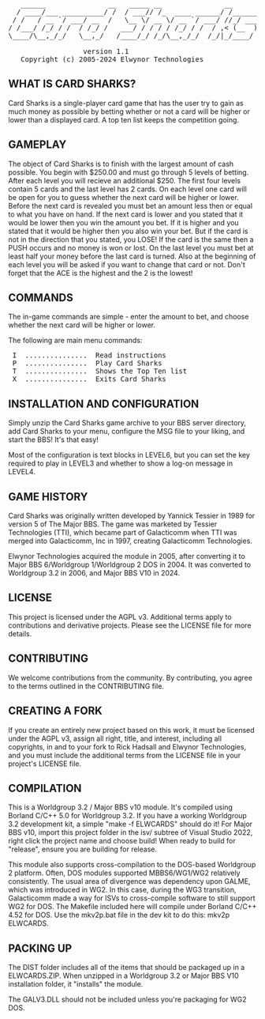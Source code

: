 <pre>
   ______               __   _____ __               __
  / ____/___ __________/ /  / ___// /_  ____ ______/ /_______
 / /   / __ `/ ___/ __  /   \__ \/ __ \/ __ `/ ___/ //_/ ___/
/ /___/ /_/ / /  / /_/ /   ___/ / / / / /_/ / /  / ,< (__  )
\____/\__,_/_/   \__,_/   /____/_/ /_/\__,_/_/  /_/|_/____/
                                        
                  version 1.1
   Copyright (c) 2005-2024 Elwynor Technologies
</pre>

## WHAT IS CARD SHARKS?

 Card Sharks is a single-player card game that has the user try to
 gain as much money as possible by betting whether or not a card
 will be higher or lower than a displayed card.  A top ten
 list keeps the competition going.
 
## GAMEPLAY
 
 The object of Card Sharks is to finish with the largest amount of cash
 possible.  You begin with $250.00 and must go through 5 levels of betting.
 After each level you will recieve an additional $250.  The first four levels
 contain 5 cards and the last level has 2 cards.  On each level one card will
 be open for you to guess whether the next card will be higher or lower. Before
 the next card is revealed you must bet an amount less then or equal to what
 you have on hand.  If the next card is lower and you stated that it would be
 lower then you win the amount you bet.  If it is higher and you stated that
 it would be higher then you also win your bet.  But if the card is not in
 the direction that you stated, you LOSE!  If the card is the same then a PUSH
 occurs and no money is won or lost.  On the last level you must bet at least
 half your money before the last card is turned.  Also at the beginning of
 each level you will be asked if you want to change that card or not.  Don't
 forget that the ACE is the highest and the 2 is the lowest! 
 
## COMMANDS
 
 The in-game commands are simple - enter the amount to bet, and choose whether
 the next card will be higher or lower.  
 
 The following are main menu commands:
<pre>
 I  ...............  Read instructions
 P  ...............  Play Card Sharks
 T  ...............  Shows the Top Ten list
 X  ...............  Exits Card Sharks
</pre> 
 
## INSTALLATION AND CONFIGURATION
 
 Simply unzip the Card Sharks game archive to your BBS server directory,
 add Card Sharks to your menu, configure the MSG file to your liking, and start
 the BBS!  It's that easy! 
 
 Most of the configuration is text blocks in LEVEL6, but you can set the key 
 required to play in LEVEL3 and whether to show a log-on message in LEVEL4. 

## GAME HISTORY
 
 Card Sharks was originally written developed by Yannick Tessier in 1989 for 
 version 5 of The Major BBS.  The game was marketed by Tessier Technologies 
 (TTI), which became part of Galacticomm when TTI was merged into 
 Galacticomm, Inc in 1997, creating Galacticomm Technologies.
  
 Elwynor Technologies acquired the module in 2005, after converting it to 
 Major BBS 6/Worldgroup 1/Worldgroup 2 DOS in 2004. It was converted to 
 Worldgroup 3.2 in 2006, and Major BBS V10 in 2024. 
 
## LICENSE

 This project is licensed under the AGPL v3. Additional terms apply to 
 contributions and derivative projects. Please see the LICENSE file for 
 more details.

## CONTRIBUTING

 We welcome contributions from the community. By contributing, you agree to the
 terms outlined in the CONTRIBUTING file.

## CREATING A FORK

 If you create an entirely new project based on this work, it must be licensed 
 under the AGPL v3, assign all right, title, and interest, including all 
 copyrights, in and to your fork to Rick Hadsall and Elwynor Technologies, and 
 you must include the additional terms from the LICENSE file in your project's 
 LICENSE file.

## COMPILATION

 This is a Worldgroup 3.2 / Major BBS v10 module. It's compiled using Borland
 C/C++ 5.0 for Worldgroup 3.2. If you have a working Worldgroup 3.2 development
 kit, a simple "make -f ELWCARDS" should do it! For Major BBS v10, import this
 project folder in the isv/ subtree of Visual Studio 2022, right click the
 project name and choose build! When ready to build for "release", ensure you
 are building for release.
 
 This module also supports cross-compilation to the DOS-based Worldgroup 2
 platform. Often, DOS modules supported MBBS6/WG1/WG2 relatively consistently.
 The usual area of divergence was dependency upon GALME, which was introduced
 in WG2. In this case, during the WG3 transition, Galacticomm made a way for
 ISVs to cross-compile software to still support WG2 for DOS. The Makefile
 included here will compile under Borland C/C++ 4.52 for DOS. Use the mkv2p.bat
 file in the dev kit to do this: mkv2p ELWCARDS.

## PACKING UP

 The DIST folder includes all of the items that should be packaged up in a 
 ELWCARDS.ZIP. When unzipped in a Worldgroup 3.2 or Major BBS V10 installation 
 folder, it "installs" the module.

 The GALV3.DLL should not be included unless you're packaging for WG2 DOS.
 
